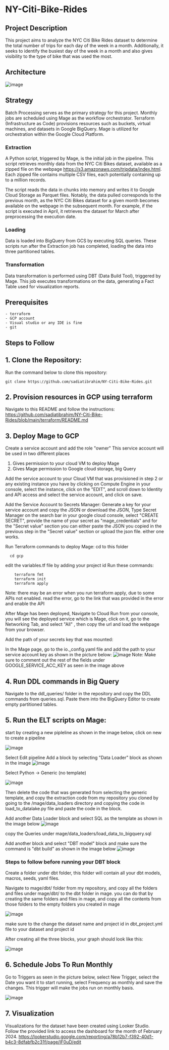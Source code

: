 # NY-Citi-Bike-Rides

## Project Description

This project aims to analyze the NYC Citi Bike Rides dataset to determine the total number of trips for each day of the week in a month. Additionally, it seeks to identify the busiest day of the week in a month and also gives visibility to the type of bike that was used the most.

## Architecture
![image](https://github.com/sadiatibrahim/NY-Citi-Bike-Rides/assets/57956925/eb9cb276-300c-4858-b688-83aea562fe73)


## Strategy

Batch Processing serves as the primary strategy for this project. Monthly jobs are scheduled using Mage as the workflow orchestrator. Terraform (Infrastructure as Code) provisions resources such as buckets, virtual machines, and datasets in Google BigQuery. Mage is utilized for orchestration within the Google Cloud Platform.

### Extraction

A Python script, triggered by Mage, is the initial job in the pipeline. This script retrieves monthly data from the NYC Citi Bikes dataset, available as a zipped file on the webpage https://s3.amazonaws.com/tripdata/index.html. Each zipped file contains multiple CSV files, each potentially containing up to a million records.

The script reads the data in chunks into memory and writes it to Google Cloud Storage as Parquet files. Notably, the data pulled corresponds to the previous month, as the NYC Citi Bikes dataset for a given month becomes available on the webpage in the subsequent month. For example, if the script is executed in April, it retrieves the dataset for March after preprocessing the execution date.

### Loading

Data is loaded into BigQuery from GCS by executing SQL queries. These scripts run after the Extraction job has completed, loading the data into three partitioned tables.

### Transformation

Data transformation is performed using DBT (Data Build Tool), triggered by Mage. This job executes transformations on the data, generating a Fact Table used for visualization reports.

## Prerequisites

    - terraform
    - GCP account
    - Visual studio or any IDE is fine
    - git

## Steps to Follow

## 1. Clone the Repository:
Run the command below to clone this repository:

    git clone https://github.com/sadiatibrahim/NY-Citi-Bike-Rides.git

## 2. Provision resources in GCP using terraform

Navigate to this README and follow the instructions: https://github.com/sadiatibrahim/NY-Citi-Bike-Rides/blob/main/terraform/README.md

## 3. Deploy Mage to GCP

Create a service account and add the role "owner" This service account will be used in two different places

  1. Gives permission to your cloud VM to deploy Mage
  2. Gives Mage permission to Google cloud storage, big Query

Add the service account to your Cloud VM that was provisioned in step 2 or any existing instance you have by clicking on Compute Engine in your console, select the instance, click on the "EDIT", and scroll down to Identity and API access and select the service account, and click on save.

Add the Service Account to Secrets Manager:
  Generate a key for your service account and copy the JSON or download the JSON,
  Type Secret Manager on the search bar in your google cloud console, select "CREATE SECRET", provide the name of your secret as "mage_credentials" and for the "Secret value" section you can either paste the JSON you copied in the previous step in the "Secret value" section or upload the json file. either one works.

Run Terraform commands to deploy Mage:
cd to this folder 

      cd gcp
  edit the variables.tf file by adding your project id
  Run these commands:

        terraform fmt
        terraform init
        terraform apply
  Note: there may be an error when you run terraform apply, due to some APIs not enabled. read the error, go to the link that was provided in the error and enable the API

  After Mage has been deployed, Navigate to Cloud Run from your console, you will see the deployed service which is Mage, click on it, go to the Networking Tab, and select "All" , then copy the url and load the webpage from your browser.


Add the path of your secrets key that was mounted:

  In the Mage page, go to the io._config.yaml file and add the path to your service account key as shown in the picture below:
  ![image](https://github.com/sadiatibrahim/NY-Citi-Bike-Rides/assets/57956925/f788139a-58c1-46be-b3d4-7928d3df598e)
  Note: Make sure to comment out the rest of the fields under GOOGLE_SERVICE_ACC_KEY as seen in the image above



## 4. Run DDL commands in Big Query

Navigate to the ddl_queries/ folder in the repository and copy the DDL commands from queries.sql. Paste them into the BigQuery Editor to create empty partitioned tables.


## 5. Run the ELT scripts on Mage:

start by creating a new pipleline as shown in the image below, click on new to create a pipeline

![image](https://github.com/sadiatibrahim/NY-Citi-Bike-Rides/assets/57956925/78b0fbd0-de46-475e-b7f2-346643fa7b81)

Select Edit pipeline
Add a block by selecting "Data Loader" block as shown in the image
![image](https://github.com/sadiatibrahim/NY-Citi-Bike-Rides/assets/57956925/0f2ccece-6c69-4a28-b44e-44bb814fbc2c)

Select Python -> Generic (no template)

![image](https://github.com/sadiatibrahim/NY-Citi-Bike-Rides/assets/57956925/3933801e-90b3-483d-80af-44a7532b1aac)

Then delete the code that was generated from selecting the generic template, and copy the extraction code from my repository you cloned by going to the /mage/data_loaders directory and copying the code in load_to_datalake.py file and paste the code in the block.

Add another Data Loader block and select SQL as the template as shown in the image below
![image](https://github.com/sadiatibrahim/NY-Citi-Bike-Rides/assets/57956925/b9376039-ec26-4e65-96bb-25bbff7a28fc)

copy the Queries under mage/data_loaders/load_data_to_bigquery.sql

Add another block and select "DBT model" block and make sure the command is "dbt build" as shown in the image below
![image](https://github.com/sadiatibrahim/NY-Citi-Bike-Rides/assets/57956925/b48ab6d1-0395-4050-ae88-5d8a51369c3d)

### Steps to follow before running your DBT block

Create a folder under dbt folder, this folder will contain all your dbt models, macros, seeds, yaml files.

Navigate to mage/dbt/ folder from my repository, and copy all the folders and files under mage/dbt/ to the dbt folder in mage. you can do that by creating the same folders and files in mage, and copy all the contents from those folders to the empty folders you created in mage

![image](https://github.com/sadiatibrahim/NY-Citi-Bike-Rides/assets/57956925/5e69c1db-0428-4994-8404-4dd140ff5e62)

make sure to the change the dataset name and project id in dbt_project.yml file to your dataset and project id


After creating all the three blocks, your graph should look like this:

![image](https://github.com/sadiatibrahim/NY-Citi-Bike-Rides/assets/57956925/9ab77fe4-304b-47a8-9800-a51ab9c46eac)

## 6. Schedule Jobs To Run Monthly

Go to Triggers as seen in the picture below, select New Trigger, select the Date you want it to start running,
select Frequency as monthly and save the changes. This trigger will make the jobs run on monthly basis.

![image](https://github.com/sadiatibrahim/NY-Citi-Bike-Rides/assets/57956925/cb04e8f5-ad8c-4041-9fcd-baec02910141)


## 7.  Visualization

Visualizations for the dataset have been created using Looker Studio. Follow the provided link to access the dashboard for the month of February 2024.
https://lookerstudio.google.com/reporting/a78b12b7-f392-40d1-b4c3-8dfabfb2c31f/page/IF0uD/edit
















  
